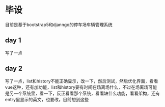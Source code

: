 # 毕设
目前是基于bootstrap5和djanngo的停车场车辆管理系统
## day 1
写了一点  
## day 2
写了一点，list和history不能正确显示，改一下，然后测试，然后优化界面，看看vue这种，还有加功能，list和history要有时间在场离场什么，不过在场离场可能是另一个系统里，看一下，反正看看那个系统，看看缺什么功能，看看架构，还有entry里显示的英文，也要改，目前想到这些
